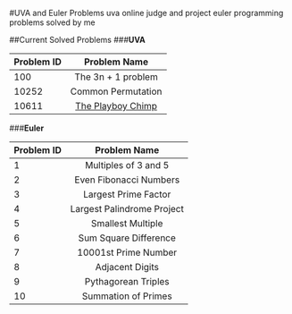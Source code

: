 #UVA and Euler Problems
uva online judge and project euler programming problems solved by me

##Current Solved Problems
###**UVA**


  Problem ID  | Problem Name
  :------------- | :-------------:
  100  | The 3n + 1 problem
  10252  | Common Permutation
  10611 | [The Playboy Chimp](https://uva.onlinejudge.org/index.php?option=com_onlinejudge&Itemid=8&page=show_problem&problem=1552)


###**Euler**

  Problem ID  | Problem Name
  :------------- | :-------------:
  1  | Multiples of 3 and 5
  2  | Even Fibonacci Numbers
  3  | Largest Prime Factor
  4  | Largest Palindrome Project
  5  | Smallest Multiple
  6  | Sum Square Difference
  7  | 10001st Prime Number
  8  | Adjacent Digits
  9  | Pythagorean Triples
  10 | Summation of Primes
